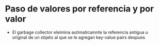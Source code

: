 # Paso de valores por referencia y por valor

- El garbage collector eleimina autimaticamnte la referencia antigua u original de un objeto al que se le agregan key-value pairs despues 